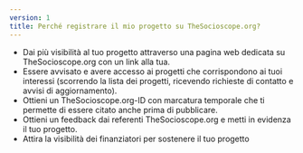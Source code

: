 ```yaml
---
version: 1
title: Perché registrare il mio progetto su TheSocioscope.org?
---
```


- Dai più visibilità al tuo progetto attraverso una pagina web dedicata su TheSocioscope.org con un link alla tua.
- Essere avvisato e avere accesso ai progetti che corrispondono ai tuoi interessi (scorrendo la lista dei progetti, ricevendo richieste di contatto e avvisi di aggiornamento).
- Ottieni un TheSocioscope.org-ID con marcatura temporale che ti permette di essere citato anche prima di pubblicare.
- Ottieni un feedback dai referenti TheSocioscope.org e metti in evidenza il tuo progetto.
- Attira la visibilità dei finanziatori per sostenere il tuo progetto
